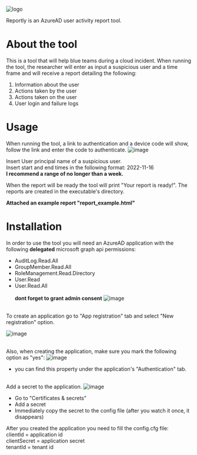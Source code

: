 

![logo](https://github.com/sap8899/reportly/assets/88736901/9a1d58a9-2e21-4e75-982c-4eb3950f2ed5)


Reportly is an AzureAD user activity report tool.

# About the tool
This is a tool that will help blue teams during a cloud incident.
When running the tool, the researcher will enter as input a suspicious user and a time frame and will receive a report detailing the following: 
1. Information about the user 
2. Actions taken by the user 
3. Actions taken on the user 
4. User login and failure logs


# Usage
When running the tool, a link to authentication and a device code will show, follow the link and enter the code to authenticate.
![image](https://github.com/sap8899/reportly/assets/88736901/80428e0d-e566-4b9d-897f-a0b7d0567a35)

Insert User principal name of a suspicious user.<br>
Insert start and end times in the following format: 2022-11-16<br>
**I recommend a range of no longer than a week.**

When the report will be ready the tool will print "Your report is ready!".
The reports are created in the executable's directory.

**Attached an example report "report_example.html"**

# Installation
In order to use the tool you will need an AzureAD application with the following **delegated** microsoft graph api permissions:<br>
* AuditLog.Read.All<br>
* GroupMember.Read.All<br>
* RoleManagement.Read.Directory<br>
* User.Read<br>
* User.Read.All<br>
<br>**dont forget to grant admin consent**
![image](https://user-images.githubusercontent.com/88736901/202277163-5ee21b25-397c-4132-8598-de53d9ae168d.png)
<br>
To create an application go to "App registration" tab and select "New registration" option.

![image](https://user-images.githubusercontent.com/88736901/202481694-979c2dd3-7484-4e65-ba17-9298701a1ca1.png)


<br>Also, when creating the application, make sure you mark the following option as "yes":
![image](https://user-images.githubusercontent.com/88736901/202479500-fd0e5ebf-c4bd-4745-a0dc-8057e39d51cf.png)
* you can find this property under the application's "Authentication" tab.

<br>Add a secret to the application.
![image](https://user-images.githubusercontent.com/88736901/202480440-4bc20d18-ba90-491d-885a-049126d29e45.png)

* Go to "Certificates & secrets"
* Add a secret
* Immediately copy the secret to the config file (after you watch it once, it disappears)

After you created the application you need to fill the config.cfg file:<br>
clientId = application id<br>
clientSecret = application secret<br>
tenantId = tenant id<br>
